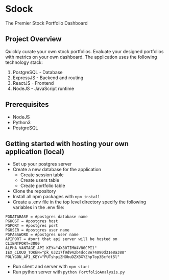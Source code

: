 # Sdock
The Premier Stock Portfolio Dashboard
## Project Overview
Quickly curate your own stock portfolios. Evaluate your designed portfolios with metrics on your own dashboard. The application uses the following technology stack:
1. PostgreSQL - Database
2. ExpressJS - Backend and routing
3. ReactJS - Frontend
4. NodeJS - JavaScript runtime

## Prerequisites
  - NodeJS
  - Python3
  - PostgreSQL
## Getting started with hosting your own application (local)
- Set up your postgres server
- Create a new database for the application
  * Create session table
  * Create users table
  * Create portfolio table
- Clone the repository
- Install all npm packages with ```npm install```
- Create a .env file in the top level directory
specify the following variables in the .env file:

```
PGDATABASE = #postgres database name 
PGHOST = #postgres host
PGPORT = #postgres port
PGUSER = #postgres user name
PGPASSWORD = #postgres user name
APIPORT = #port that api server will be hosted on 
CLIENTPORT=3000
ALPHA_VANTAGE_API_KEY="4X80TIMW4V80CPI1"
IEX_CLOUD_TOKEN="pk_03217f9d942b4dcc8e74090d31e8a388"
POLYGON_API_KEY="PUTshpiZHObuDZXBXYZhpTop3Bcfdt5l"
```

- Run client and server with ```npm start```
- Run python server with ```python PortfolioAnalysis.py```
